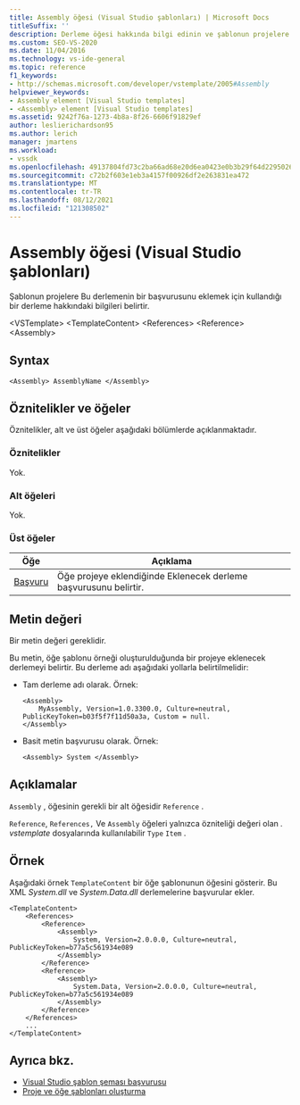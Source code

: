 ```yaml
---
title: Assembly öğesi (Visual Studio şablonları) | Microsoft Docs
titleSuffix: ''
description: Derleme öğesi hakkında bilgi edinin ve şablonun projelere Bu derlemenin bir başvurusunu eklemek için kullandığı bir derleme hakkındaki bilgileri nasıl belirttiği hakkında bilgi edinin.
ms.custom: SEO-VS-2020
ms.date: 11/04/2016
ms.technology: vs-ide-general
ms.topic: reference
f1_keywords:
- http://schemas.microsoft.com/developer/vstemplate/2005#Assembly
helpviewer_keywords:
- Assembly element [Visual Studio templates]
- <Assembly> element [Visual Studio templates]
ms.assetid: 9242f76a-1273-4b8a-8f26-6606f91829ef
author: leslierichardson95
ms.author: lerich
manager: jmartens
ms.workload:
- vssdk
ms.openlocfilehash: 49137804fd73c2ba66ad68e20d6ea0423e0b3b29f64d2295026e3bcd9fdf59ba
ms.sourcegitcommit: c72b2f603e1eb3a4157f00926df2e263831ea472
ms.translationtype: MT
ms.contentlocale: tr-TR
ms.lasthandoff: 08/12/2021
ms.locfileid: "121308502"
---
```

# <a name="assembly-element-visual-studio-templates"></a>Assembly öğesi (Visual Studio şablonları)
Şablonun projelere Bu derlemenin bir başvurusunu eklemek için kullandığı bir derleme hakkındaki bilgileri belirtir.

 \<VSTemplate> \<TemplateContent>
 \<References>
 \<Reference>
 \<Assembly>

## <a name="syntax"></a>Syntax

```
<Assembly> AssemblyName </Assembly>
```

## <a name="attributes-and-elements"></a>Öznitelikler ve öğeler
 Öznitelikler, alt ve üst öğeler aşağıdaki bölümlerde açıklanmaktadır.

### <a name="attributes"></a>Öznitelikler
 Yok.

### <a name="child-elements"></a>Alt öğeleri
 Yok.

### <a name="parent-elements"></a>Üst öğeler

|Öğe|Açıklama|
|-------------|-----------------|
|[Başvuru](../extensibility/reference-element-visual-studio-templates.md)|Öğe projeye eklendiğinde Eklenecek derleme başvurusunu belirtir.|

## <a name="text-value"></a>Metin değeri
 Bir metin değeri gereklidir.

 Bu metin, öğe şablonu örneği oluşturulduğunda bir projeye eklenecek derlemeyi belirtir. Bu derleme adı aşağıdaki yollarla belirtilmelidir:

- Tam derleme adı olarak. Örnek:

    ```
    <Assembly>
        MyAssembly, Version=1.0.3300.0, Culture=neutral, PublicKeyToken=b03f5f7f11d50a3a, Custom = null.
    </Assembly>
    ```

- Basit metin başvurusu olarak. Örnek:

    ```
    <Assembly> System </Assembly>
    ```

## <a name="remarks"></a>Açıklamalar
 `Assembly` , öğesinin gerekli bir alt öğesidir `Reference` .

 `Reference`, `References,` Ve `Assembly` öğeleri yalnızca özniteliği değeri olan *. vstemplate* dosyalarında kullanılabilir `Type` `Item` .

## <a name="example"></a>Örnek
 Aşağıdaki örnek `TemplateContent` bir öğe şablonunun öğesini gösterir. Bu XML *System.dll* ve *System.Data.dll* derlemelerine başvurular ekler.

```
<TemplateContent>
    <References>
        <Reference>
            <Assembly>
                System, Version=2.0.0.0, Culture=neutral, PublicKeyToken=b77a5c561934e089
            </Assembly>
        </Reference>
        <Reference>
            <Assembly>
                System.Data, Version=2.0.0.0, Culture=neutral, PublicKeyToken=b77a5c561934e089
            </Assembly>
        </Reference>
    </References>
    ...
</TemplateContent>
```

## <a name="see-also"></a>Ayrıca bkz.
- [Visual Studio şablon şeması başvurusu](../extensibility/visual-studio-template-schema-reference.md)
- [Proje ve öğe şablonları oluşturma](../ide/creating-project-and-item-templates.md)
